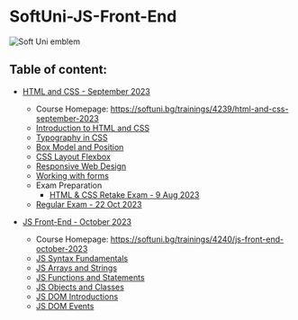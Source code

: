 # SoftUni-JS-Front-End

![Soft Uni emblem](https://user-images.githubusercontent.com/122516587/212410967-a4c99491-17b3-4298-9205-6cbfb391cba4.png)
## Table of content:
  - [HTML and CSS - September 2023](https://github.com/Moramarth/SoftUni-JS-Front-End/tree/main/HTML%20and%20CSS%20september%202023)
    * Course Homepage: https://softuni.bg/trainings/4239/html-and-css-september-2023
    * [Introduction to HTML and CSS](https://github.com/Moramarth/SoftUni-JS-Front-End/tree/main/HTML%20and%20CSS%20september%202023/Introduction_to_HTML_and_CSS)
    * [Typography in CSS](https://github.com/Moramarth/SoftUni-JS-Front-End/tree/main/HTML%20and%20CSS%20september%202023/Typography%20in%20CSS)
    * [Box Model and Position](https://github.com/Moramarth/SoftUni-JS-Front-End/tree/main/HTML%20and%20CSS%20september%202023/Box%20Model%20and%20Position)
    * [CSS Layout Flexbox](https://github.com/Moramarth/SoftUni-JS-Front-End/tree/main/HTML%20and%20CSS%20september%202023/CSS%20Layout%20Flexbox)
    * [Responsive Web Design](https://github.com/Moramarth/SoftUni-JS-Front-End/tree/main/HTML%20and%20CSS%20september%202023/Responsive%20Web%20Design)
    * [Working with forms](https://github.com/Moramarth/SoftUni-JS-Front-End/tree/main/HTML%20and%20CSS%20september%202023/Working%20with%20forms)
    * Exam Preparation
      - [HTML & CSS Retake Exam - 9 Aug 2023](https://github.com/Moramarth/SoftUni-JS-Front-End/tree/main/HTML%20and%20CSS%20september%202023/Exam%20Preparation/HTML%20%26%20CSS%20Retake%20Exam%20-%209%20Aug%202023)
    * [Regular Exam - 22 Oct 2023](https://github.com/Moramarth/SoftUni-JS-Front-End/tree/main/HTML%20and%20CSS%20september%202023/Regular%20Exam%20-%2022-10-2023)
   
  - [JS Front-End - October 2023](https://github.com/Moramarth/SoftUni-JS-Front-End/tree/main/JS%20Frond-End%20October%202023)
    * Course Homepage: https://softuni.bg/trainings/4240/js-front-end-october-2023
    * [JS Syntax Fundamentals](https://github.com/Moramarth/SoftUni-JS-Front-End/tree/main/JS%20Frond-End%20October%202023/JS%20Syntax%20Fundamentals)
    * [JS Arrays and Strings](https://github.com/Moramarth/SoftUni-JS-Front-End/tree/main/JS%20Frond-End%20October%202023/JS%20Arrays%20and%20Strings)
    * [JS Functions and Statements](https://github.com/Moramarth/SoftUni-JS-Front-End/tree/main/JS%20Frond-End%20October%202023/JS%20Functions%20and%20Statements)
    * [JS Objects and Classes](https://github.com/Moramarth/SoftUni-JS-Front-End/tree/main/JS%20Frond-End%20October%202023/JS%20Objects%20and%20Classes)
    * [JS DOM Introductions](https://github.com/Moramarth/SoftUni-JS-Front-End/tree/main/JS%20Frond-End%20October%202023/JS%20DOM%20Introduction)
    * [JS DOM Events](https://github.com/Moramarth/SoftUni-JS-Front-End/tree/main/JS%20Frond-End%20October%202023/JS%20DOM%20Events)
